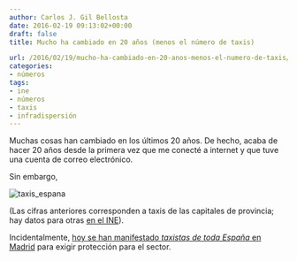 ```yaml
---
author: Carlos J. Gil Bellosta
date: 2016-02-19 09:13:02+00:00
draft: false
title: Mucho ha cambiado en 20 años (menos el número de taxis)

url: /2016/02/19/mucho-ha-cambiado-en-20-anos-menos-el-numero-de-taxis/
categories:
- números
tags:
- ine
- números
- taxis
- infradispersión
---
```


Muchas cosas han cambiado en los últimos 20 años. De hecho, acaba de hacer 20 años desde la primera vez que me conecté a internet y que tuve una cuenta de correo electrónico.

Sin embargo,

![taxis_espana](/wp-uploads/2016/02/taxis_espana.png)

(Las cifras anteriores corresponden a taxis de las capitales de provincia; hay datos para otras [en el INE](http://www.ine.es/jaxi/tabla.do?path=/t10/p109/l0/&file=00001.px&type=pcaxis&L=0)).

Incidentalmente, [hoy se han manifestado _taxistas de toda España_ en Madrid](http://economia.elpais.com/economia/2016/02/17/actualidad/1455729584_692168.html) para exigir protección para el sector.



